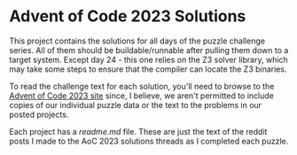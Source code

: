 # Advent of Code 2023 Solutions

This project contains the solutions for all days of the puzzle challenge series.
All of them should be buildable/runnable after pulling them down to a target
system. Except day 24 - this one relies on the Z3 solver library, which may 
take some steps to ensure that the compiler can locate the Z3 binaries. 

To read the challenge text for each solution, you'll need to browse to the
[Advent of Code 2023 site](https://adventofcode.com/2023) since, I believe,
we aren't permitted to include copies of our individual puzzle data or the
text to the problems in our posted projects. 

Each project has a *readme.md* file. These are just the text of the reddit posts
I made to the AoC 2023 solutions threads as I completed each puzzle.